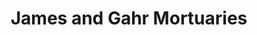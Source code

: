 ---
title: "James and Gahr Mortuaries"
url: /salem/james-and-gahr-mortuaries/
shop: funeral directors
---